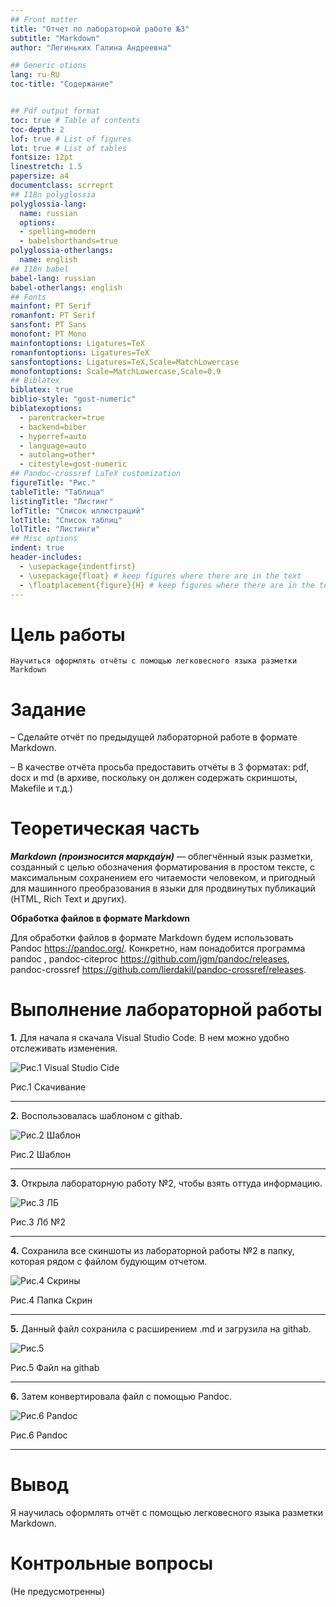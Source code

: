```yaml
---
## Front matter
title: "Отчет по лабораторной работе №3"
subtitle: "Markdown"
author: "Легиньких Галина Андреевна"

## Generic otions
lang: ru-RU
toc-title: "Содержание"


## Pdf output format
toc: true # Table of contents
toc-depth: 2
lof: true # List of figures
lot: true # List of tables
fontsize: 12pt
linestretch: 1.5
papersize: a4
documentclass: scrreprt
## I18n polyglossia
polyglossia-lang:
  name: russian
  options:
  - spelling=modern
  - babelshorthands=true
polyglossia-otherlangs:
  name: english
## I18n babel
babel-lang: russian
babel-otherlangs: english
## Fonts
mainfont: PT Serif
romanfont: PT Serif
sansfont: PT Sans
monofont: PT Mono
mainfontoptions: Ligatures=TeX
romanfontoptions: Ligatures=TeX
sansfontoptions: Ligatures=TeX,Scale=MatchLowercase
monofontoptions: Scale=MatchLowercase,Scale=0.9
## Biblatex
biblatex: true
biblio-style: "gost-numeric"
biblatexoptions:
  - parentracker=true
  - backend=biber
  - hyperref=auto
  - language=auto
  - autolang=other*
  - citestyle=gost-numeric
## Pandoc-crossref LaTeX customization
figureTitle: "Рис."
tableTitle: "Таблица"
listingTitle: "Листинг"
lofTitle: "Список иллюстраций"
lotTitle: "Список таблиц"
lolTitle: "Листинги"
## Misc options
indent: true
header-includes:
  - \usepackage{indentfirst}
  - \usepackage{float} # keep figures where there are in the text
  - \floatplacement{figure}{H} # keep figures where there are in the text
---
```


# Цель работы

    Научиться оформлять отчёты с помощью легковесного языка разметки Markdown

# Задание

– Сделайте отчёт по предыдущей лабораторной работе в формате Markdown.

– В качестве отчёта просьба предоставить отчёты в 3 форматах: pdf, docx и md (в архиве,
поскольку он должен содержать скриншоты, Makefile и т.д.)

# Теоретическая часть

***Markdown (произносится маркда́ун)*** — облегчённый язык разметки, созданный с целью обозначения форматирования в простом тексте, с максимальным сохранением его читаемости человеком, и пригодный для машинного преобразования в языки для продвинутых публикаций (HTML, Rich Text и других).

**Обработка файлов в формате Markdown**

Для обработки файлов в формате Markdown будем использовать Pandoc
https://pandoc.org/. Конкретно, нам понадобится программа pandoc ,
pandoc-citeproc https://github.com/jgm/pandoc/releases, pandoc-crossref
https://github.com/lierdakil/pandoc-crossref/releases.

# Выполнение лабораторной работы


**1.** Для начала я скачала Visual Studio Code. В нем можно удобно отслеживать изменения.

![Рис.1 Visual Studio Cide](Скрин2/1.png)

Рис.1 Скачивание
_ _ _

**2.** Воспользовалась шаблоном с githab.

![Рис.2 Шаблон](Скрин2/2.png)

Рис.2 Шаблон
_ _ _

**3.** Открыла лабораторную работу №2, чтобы взять оттуда информацию.

![Рис.3 ЛБ](Скрин2/4.png)

Рис.3 Лб №2
 _ _ _

 **4.** Сохранила все скиншоты из лабораторной работы №2 в папку, которая рядом с файлом будующим отчетом.

 ![Рис.4 Скрины](Скрин2/3.png)

Рис.4 Папка Скрин
 _ _ _

 **5.** Данный файл сохранила с расширением .md и загрузила на githab.
 
 ![Рис.5](Скрин2/5.png)

Рис.5 Файл на githab
 _ _ _

 **6.** Затем конвертировала файл с помощью Pandoc.

 ![Рис.6 Pandoc](Скрин2/6.png)

Рис.6 Pandoc
 _ _ _

 # Вывод

 Я научилась оформлять отчёт с помощью легковесного языка разметки Markdown.

 # Контрольные вопросы 

 (Не предусмотренны)